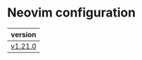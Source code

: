 # Neovim configuration

| version                                                                |
| :--------------------------------------------------------------------: |
| [v1.21.0](https://github.com/vladdoster/neovim-configuration/releases) |
